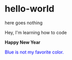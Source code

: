 # hello-world
here goes nothing
<p>Hey, I'm learning how to code</p>
<strong>Happy New Year</strong>
<p style="color:blue;">Blue is not my favorite color.</p>
